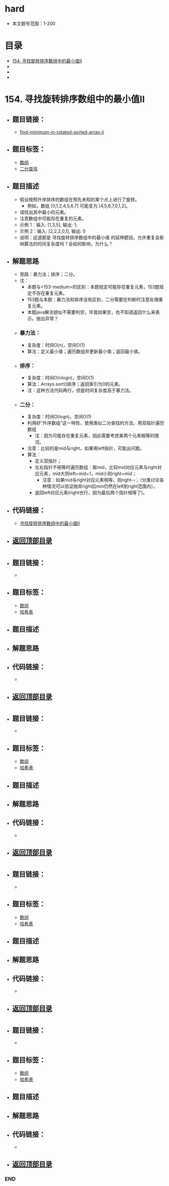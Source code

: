 # hard
- 本文题号范围：1-200


# 目录
<!-- GFM-TOC -->
* [154. 寻找旋转排序数组中的最小值II](#154-寻找旋转排序数组中的最小值ii)
* []()
* []()
* []()
<!-- GFM-TOC -->



# 154. 寻找旋转排序数组中的最小值II
- ## 题目链接：
  - [find-minimum-in-rotated-sorted-array-ii](https://leetcode-cn.com/problems/find-minimum-in-rotated-sorted-array-ii/)

- ## 题目标签：
  - [数组](https://github.com/anliux/PracticePool/blob/master/LeetCode/docs/Array.md)
  - [二分查找](https://github.com/anliux/PracticePool/blob/master/LeetCode/docs/Binary%20Search.md)
  
- ## 题目描述
  - 假设按照升序排序的数组在预先未知的某个点上进行了旋转。
    - 例如，数组 [0,1,2,4,5,6,7] 可能变为 [4,5,6,7,0,1,2]。
  - 请找出其中最小的元素。
  - 注意数组中可能存在重复的元素。
  - 示例 1：输入: [1,3,5], 输出: 1;
  - 示例 2：输入: [2,2,2,0,1], 输出: 0
  - 说明：这道题是 寻找旋转排序数组中的最小值 的延伸题目。允许重复会影响算法的时间复杂度吗？会如何影响，为什么？

- ## 解题思路
  - 思路：暴力法；排序；二分。
  - 注：
    - 本题与<153-medium>的区别：本题规定可能存在重复元素，153题规定不存在重复元素。
    - 153题与本题：暴力法和排序没有区别，二分需要在判断时注意处理重复元素。
    - 本题java解法貌似不需要判空，毕竟如果空，也不知道返回什么来表示。抛出异常？
  - ### 暴力法：
    - 复杂度：时间O(n)，空间O(1)
    - 算法：定义最小值；遍历数组并更新最小值；返回最小值。
  - ### 排序：
    - 复杂度：时间O(nlogn)，空间O(1)
    - 算法：Arrays.sort()排序；返回索引为0的元素。
    - 注：这种方法代码两行，但是时间复杂度高于暴力法。
  - ### 二分：
    - 复杂度：时间O(logn)，空间O(1)
    - 利用好“升序数组”这一特性，使用类似二分查找的方法，用双指针遍历数组
      - 注：因为可能存在重复元素，因此需要考虑某两个元素相等的情况。
    - 注意：比较的是mid与right，如果用left指针，可能出问题。
    - 算法：
      - 定义双指针；
      - 左右指针不相等时遍历数组：取mid，比较mid对应元素与right对应元素，mid大则left=mid+1，mid小则right=mid；
        - 注意：如果mid与right对应元素相等，则right--；（分类讨论各种情况可以验证抛弃right后min仍然在left到right范围内）。
      - 返回left对应元素(right也行，因为最后两个指针相等了)。

- ## 代码链接：
  - [寻找旋转排序数组中的最小值II](https://github.com/anliux/PracticePool/blob/master/LeetCode/src/0154-find-minimum-in-rotated-sorted-array-ii.java)

<!-- GFM-TOC -->
* ## [返回顶部目录](#目录)
<!-- GFM-TOC -->



# 
- ## 题目链接：
  - []()

- ## 题目标签：
  - [数组](https://github.com/anliux/PracticePool/blob/master/LeetCode/docs/Array.md)
  - [哈希表](https://github.com/anliux/PracticePool/blob/master/LeetCode/docs/Hash%20Table.md)
  
- ## 题目描述
 

- ## 解题思路


- ## 代码链接：
  - []()

<!-- GFM-TOC -->
* ## [返回顶部目录](#目录)
<!-- GFM-TOC -->




# 
- ## 题目链接：
  - []()

- ## 题目标签：
  - [数组](https://github.com/anliux/PracticePool/blob/master/LeetCode/docs/Array.md)
  - [哈希表](https://github.com/anliux/PracticePool/blob/master/LeetCode/docs/Hash%20Table.md)
  
- ## 题目描述
 

- ## 解题思路


- ## 代码链接：
  - []()

<!-- GFM-TOC -->
* ## [返回顶部目录](#目录)
<!-- GFM-TOC -->





# 
- ## 题目链接：
  - []()

- ## 题目标签：
  - [数组](https://github.com/anliux/PracticePool/blob/master/LeetCode/docs/Array.md)
  - [哈希表](https://github.com/anliux/PracticePool/blob/master/LeetCode/docs/Hash%20Table.md)
  
- ## 题目描述
 

- ## 解题思路


- ## 代码链接：
  - []()

<!-- GFM-TOC -->
* ## [返回顶部目录](#目录)
<!-- GFM-TOC -->





# 
- ## 题目链接：
  - []()

- ## 题目标签：
  - [数组](https://github.com/anliux/PracticePool/blob/master/LeetCode/docs/Array.md)
  - [哈希表](https://github.com/anliux/PracticePool/blob/master/LeetCode/docs/Hash%20Table.md)
  
- ## 题目描述
 

- ## 解题思路


- ## 代码链接：
  - []()

<!-- GFM-TOC -->
* ## [返回顶部目录](#目录)
<!-- GFM-TOC -->






### END
